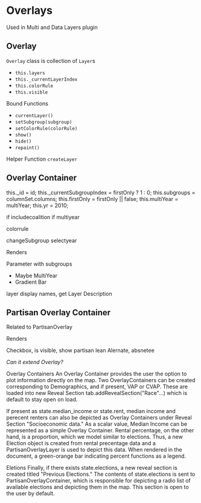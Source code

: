 # Overlays 

Used in Multi and Data Layers plugin


## Overlay 

`Overlay` class is collection of `Layer`s

- `this.layers`
- `this._currentLayerIndex`
- `this.colorRule`
- `this.visible`

Bound Functions

- `currentLayer()`
- `setSubgroup(subgroup)`
- `setColorRule(colorRule)`
- `show()`
- `hide()`
- `repaint()`

Helper Function `createLayer`

## Overlay Container

this._id = id;
this._currentSubgroupIndex = firstOnly ? 1 : 0;
this.subgroups = columnSet.columns;
this.firstOnly = firstOnly || false;
this.multiYear = multiYear;
this.yr = 2010;

if includecoalition
if multiyear

colorrule

changeSubgroup
selectyear

Renders

Parameter with subgroups
- Maybe MultiYear
- Gradient Bar

layer display names, get Layer Description

## Partisan Overlay Container

Related to PartisanOverlay

Renders

Checkbox, is visible, show partisan lean
Alernate, absnetee



_Can it extend Overlay?_

Overlay Containers
An Overlay Container provides the user the option to plot information directly on the map. Two OverlayContainers can be created corresponding to Demographics, and if present, VAP or CVAP. These are loaded into new Reveal Section tab.addRevealSection("Race"...) which is default to stay open on load.

If present as state.median_income or state.rent, median income and perecent renters can also be depicted as Overlay Containers under Reveal Section "Socioeconomic data." As a scalar value, Median Income can be represented as a simple Overlay Container. Rental percentage, on the other hand, is a proportion, which we model similar to elections. Thus, a new Election object is created from rental precentage data and a PartisanOverlayLayer is used to depict this data. When rendered in the document, a green-orange bar indicating percent functions as a legend.

Eletions
Finally, if there exists state.elections, a new reveal section is created titled "Previous Elections." The contents of state.elections is sent to PartisanOverlayContainer, which is responsible for depicting a radio list of available elections and depicting them in the map. This section is open to the user by default.
